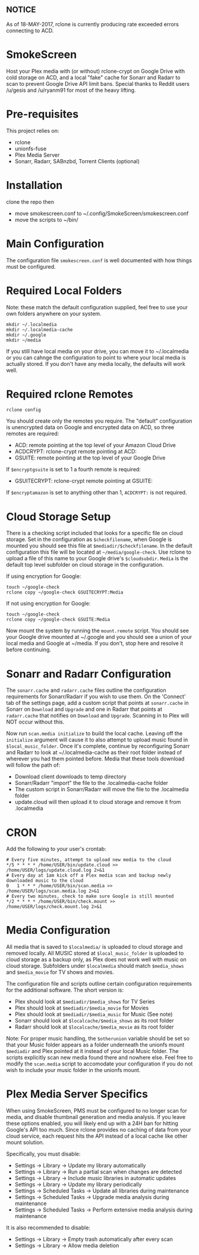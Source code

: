 ## NOTICE ##
As of 18-MAY-2017, rclone is currently producing rate exceeded errors connecting to ACD.

# SmokeScreen
Host your Plex media with (or without) rclone-crypt on Google Drive with cold storage on ACD, and a local "fake" cache for Sonarr and Radarr to scan to prevent Google Drive API limit bans. Special thanks to Reddit users /u/gesis and /u/ryanm91 for most of the heavy lifting.

# Pre-requisites
This project relies on:
* rclone
* unionfs-fuse
* Plex Media Server
* Sonarr, Radarr, SABnzbd, Torrent Clients (optional)

# Installation
clone the repo then
* move smokescreen.conf to ~/.config/SmokeScreen/smokescreen.conf
* move the scripts to ~/bin/
  
# Main Configuration
The configuration file `smokescreen.conf` is well documented with how things must be configured.

# Required Local Folders
Note: these match the default configuration supplied, feel free to use your own folders anywhere on your system.

    mkdir ~/.localmedia
    mkdir ~/.localmedia-cache
    mkdir ~/.google
    mkdir ~/media

If you still have local media on your drive, you can move it to ~/.localmedia or you can cahnge the configuration to point to where your local media is actually stored. If you don't have any media locally, the defaults will work well.

# Required rclone Remotes

    rclone config
    
You should create only the remotes you require. The "default" configuration is unencrypted data on Google and encrypted data on ACD, so three remotes are required:

* ACD: remote pointing at the top level of your Amazon Cloud Drive
* ACDCRYPT: rclone-crypt remote pointing at ACD:
* GSUITE: remote pointing at the top level of your Google Drive

If `$encryptgsuite` is set to 1 a fourth remote is required:

* GSUITECRYPT: rclone-crypt remote pointing at GSUITE:

If `$encryptamazon` is set to anything other than 1, `ACDCRYPT:` is not required.

# Cloud Storage Setup
There is a checking script included that looks for a specific file on cloud storage. Set in the configuration as `$checkfilename`, when Google is mounted you should see this file at `$mediadir/$checkfilename`. In the default configuration this file will be located at `~/media/google-check`. Use rclone to upload a file of this name to your Google drive's `$cloudsubdir`. `Media` is the default top level subfolder on cloud storage in the configuration.

If using encryption for Google:

    touch ~/google-check
    rclone copy ~/google-check GSUITECRYPT:Media
    
If not using encryption for Google:

    touch ~/google-check
    rclone copy ~/google-check GSUITE:Media

Now mount the system by running the `mount.remote` script. You should see your Google drive mounted at ~/.google and you should see a union of your local media and Google at ~/media. If you don't, stop here and resolve it before continuing.

# Sonarr and Radarr Configuration
The `sonarr.cache` and `radarr.cache` files outline the configuration requirements for Sonarr/Radarr if you wish to use them. On the 'Connect' tab of the settings page, add a custom script that points at `sonarr.cache` in Sonarr on `Download` and `Upgrade` and one in Radarr that points at `radarr.cache` that notifies on `Download` and `Upgrade`. Scanning in to Plex will NOT occur without this.

Now run `scan.media initialize` to build the local cache. Leaving off the `initialize` argument will cause it to also attempt to upload music found in `$local_music_folder`. Once it's complete, continue by reconfiguring Sonarr and Radarr to look at ~/.localmedia-cache as their root folder instead of wherever you had them pointed before. Media that these tools download will follow the path of:

* Download client downloads to temp directory
* Sonarr/Radarr "import" the file to the .localmedia-cache folder
* The custom script in Sonarr/Radarr will move the file to the .localmedia folder
* update.cloud will then upload it to cloud storage and remove it from .localmedia

# CRON
Add the following to your user's crontab:

    # Every five minutes, attempt to upload new media to the cloud
    */5 * * * * /home/USER/bin/update.cloud >> /home/USER/logs/update.cloud.log 2>&1
    # Every day at 1am kick off a Plex media scan and backup newly downloaded music to the cloud
    0   1 * * * /home/USER/bin/scan.media >> /home/USER/logs/scan.media.log 2>&1 
    # Every two minutes, check to make sure Google is still mounted
    */2 * * * * /home/USER/bin/check.mount >> /home/USER/logs/check.mount.log 2>&1

# Media Configuration
All media that is saved to `$localmedia/` is uploaded to cloud storage and removed locally. All MUSIC stored at `$local_music_folder` is uploaded to cloud storage as a backup only, as Plex does not work well with music on cloud storage. Subfolders under `$localmedia` should match `$media_shows` and `$media_movie` for TV shows and movies.

The configuration file and scripts outline certain configuration requirements for the additional software. The short version is:

* Plex should look at `$mediadir/$media_shows` for TV Series
* Plex should look at `$mediadir/$media_movie` for Movies
* Plex should look at `$mediadir/$media_music` for Music (See note)
* Sonarr should look at `$localcache/$media_shows` as its root folder
* Radarr should look at `$localcache/$media_movie` as its root folder

Note: For proper music handling, the `$otherunion` variable should be set so that your Music folder appears as a folder underneath the unionfs mount `$mediadir` and Plex pointed at it instead of your local Music folder. The scripts explicitly scan new media found there and nowhere else. Feel free to modify the `scan.media` script to accomodate your configuration if you do not wish to include your music folder in the unionfs mount.

# Plex Media Server Specifics
When using SmokeScreen, PMS must be configured to no longer scan for media, and disable thumbnail generation and media analysis. If you leave these options enabled, you will likely end up with a 24H ban for hitting Google's API too much. Since rclone provides no caching of data from your cloud service, each request hits the API instead of a local cache like other mount solution.

Specifically, you must disable:
* Settings -> Library -> Update my library automatically
* Settings -> Library -> Run a partial scan when changes are detected
* Settings -> Library -> Include music libraries in automatic updates
* Settings -> Library -> Update my library periodically
* Settings -> Scheduled Tasks -> Update all libraries during maintenance
* Settings -> Scheduled Tasks -> Upgrade media analysis during maintenance
* Settings -> Scheduled Tasks -> Perform extensive media analysis during maintenance

It is also recommended to disable:
* Settings -> Library -> Empty trash automatically after every scan
* Settings -> Library -> Allow media deletion
